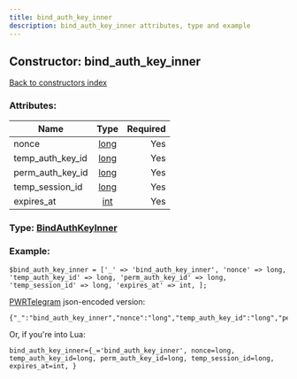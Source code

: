 ```yaml
---
title: bind_auth_key_inner
description: bind_auth_key_inner attributes, type and example
---
```

## Constructor: bind\_auth\_key\_inner  
[Back to constructors index](index.md)



### Attributes:

| Name     |    Type       | Required |
|----------|:-------------:|---------:|
|nonce|[long](../types/long.md) | Yes|
|temp\_auth\_key\_id|[long](../types/long.md) | Yes|
|perm\_auth\_key\_id|[long](../types/long.md) | Yes|
|temp\_session\_id|[long](../types/long.md) | Yes|
|expires\_at|[int](../types/int.md) | Yes|



### Type: [BindAuthKeyInner](../types/BindAuthKeyInner.md)


### Example:

```
$bind_auth_key_inner = ['_' => 'bind_auth_key_inner', 'nonce' => long, 'temp_auth_key_id' => long, 'perm_auth_key_id' => long, 'temp_session_id' => long, 'expires_at' => int, ];
```  

[PWRTelegram](https://pwrtelegram.xyz) json-encoded version:

```
{"_":"bind_auth_key_inner","nonce":"long","temp_auth_key_id":"long","perm_auth_key_id":"long","temp_session_id":"long","expires_at":"int"}
```


Or, if you're into Lua:  


```
bind_auth_key_inner={_='bind_auth_key_inner', nonce=long, temp_auth_key_id=long, perm_auth_key_id=long, temp_session_id=long, expires_at=int, }

```



